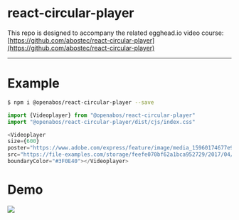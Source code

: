 # react-circular-player
This repo is designed to accompany the related egghead.io video course:
[https://github.com/abostec/react-circular-player](https://github.com/abostec/react-circular-player)

---

# Example

```sh
$ npm i @openabos/react-circular-player --save
```

```javascript
import {Videoplayer} from "@openabos/react-circular-player"
import "@openabos/react-circular-player/dist/cjs/index.css"

<Videoplayer 
size={600} 
poster="https://www.adobe.com/express/feature/image/media_15960174677e9abd368c05a0e53f9cc5526099a27.png" 
src="https://file-examples.com/storage/feefe070bf62a1bca952729/2017/04/file_example_MP4_640_3MG.mp4" 
boundaryColor="#3F0E40"></Videoplayer>
```
# Demo
<img src="./ezgif.gif"/>



